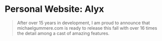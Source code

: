# Personal Website: Alyx

> After over 15 years in development, I am proud to announce that michaelgummere.com is ready to release this fall with over 16 times the detail among a cast of amazing features.
